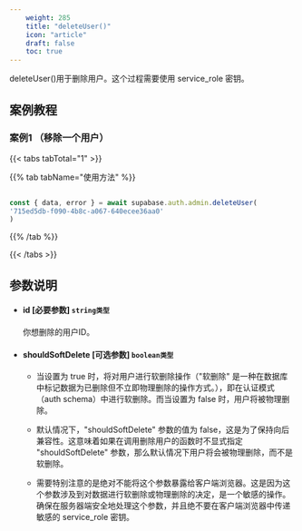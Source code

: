 ```yaml
---
    weight: 285
    title: "deleteUser()"
    icon: "article"
    draft: false
    toc: true
---
```



deleteUser()用于删除用户。这个过程需要使用 service_role 密钥。

## 案例教程

### 案例1 （移除一个用户）

{{< tabs tabTotal="1" >}}


{{% tab tabName="使用方法" %}}



  ```ts
                                                                                
const { data, error } = await supabase.auth.admin.deleteUser(
  '715ed5db-f090-4b8c-a067-640ecee36aa0'
)
  ```



{{% /tab %}}

{{< /tabs >}}



## 参数说明


<ul className="method-list-group">
  
<li className="method-list-item">
  <h4 className="method-list-item-label">
    <span className="method-list-item-label-name">
      id
    </span>
    <span className="method-list-item-label-badge required">
      [必要参数]
    </span>
    <span className="method-list-item-validation">
      <code>string类型</code>
    </span>
  </h4>
  <div class="method-list-item-description">

你想删除的用户ID。

  </div>
  
</li>


<li className="method-list-item">
  <h4 className="method-list-item-label">
    <span className="method-list-item-label-name">
      shouldSoftDelete
    </span>
    <span className="method-list-item-label-badge required">
      [可选参数]
    </span>
    <span className="method-list-item-validation">
      <code>boolean类型</code>
    </span>
  </h4>
  <div class="method-list-item-description">

* 当设置为 true 时，将对用户进行软删除操作（"软删除" 是一种在数据库中标记数据为已删除但不立即物理删除的操作方式。），即在认证模式（auth schema）中进行软删除。而当设置为 false 时，用户将被物理删除。
* 默认情况下，"shouldSoftDelete" 参数的值为 false，这是为了保持向后兼容性。这意味着如果在调用删除用户的函数时不显式指定 "shouldSoftDelete" 参数，那么默认情况下用户将会被物理删除，而不是软删除。
* 需要特别注意的是绝对不能将这个参数暴露给客户端浏览器。这是因为这个参数涉及到对数据进行软删除或物理删除的决定，是一个敏感的操作。确保在服务器端安全地处理这个参数，并且绝不要在客户端浏览器中传递敏感的 service_role 密钥。


  </div>
  
</li>

</ul>


